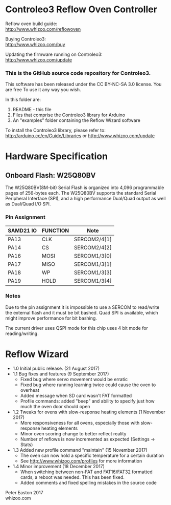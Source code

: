 Controleo3 Reflow Oven Controller
=================================

Reflow oven build guide:  
http://www.whizoo.com/reflowoven

Buying Controleo3:  
http://www.whizoo.com/buy

Updating the firmware running on Controleo3:  
http://www.whizoo.com/update

### This is the GitHub source code repository for Controleo3.

This software has been released under the CC BY-NC-SA 3.0 license.  You are free
To use it any way you wish.

In this folder are:
1. README - this file
2. Files that comprise the Controleo3 library for Arduino
3. An "examples” folder containing the Reflow Wizard software

To install the Controleo3 library, please refer to:  
http://arduino.cc/en/Guide/Libraries or http://www.whizoo.com/update

Hardware Specification
======================

## Onboard Flash: W25Q80BV
The W25Q80BV(8M-bit) Serial Flash is organized into 4,096 programmable pages of 256-bytes each.  The W25Q80BV supports the standard Serial  Peripheral Interface (SPI), and a high performance Dual/Quad output as well as Dual/Quad I/O SPI.

### Pin Assignment
| SAMD21 IO     | FUNCTION    | Note |
| ------------- |-------------|------|
| PA13          | CLK         | SERCOM2/4[1] |
| PA14          | CS          | SERCOM2/4[2] |
| PA16          | MOSI        | SERCOM1/3[0] |
| PA17          | MISO        | SERCOM1/3[1] |
| PA18          | WP          | SERCOM1/3[3] |
| PA19          | HOLD        | SERCOM1/3[4] |

### Notes
  Due to the pin assignment it is impossible to use a SERCOM to read/write the external flash and it must be bit bashed.  Quad SPI is available, which might improve performance for bit bashing.

  The current driver uses QSPI mode for this chip uses 4 bit mode for reading/writing.

Reflow Wizard
=============
* 1.0  Initial public release. (21 August 2017)  
* 1.1  Bug fixes and features (9 September 2017)
  * Fixed bug where servo movement would be erratic
  * Fixed bug where running learning twice could cause the oven to overheat
  * Added message when SD card wasn't FAT formatted
  * Profile commands: added "beep" and ability to specify just how much the oven door should open
* 1.2  Tweaks for ovens with slow-response heating elements (1 November 2017)
  * More responsiveness for all ovens, especially those with slow-response heating elements
  * Minor oven scoring change to better reflect reality
  * Number of reflows is now incremented as expected (Settings -> Stats)
* 1.3  Added new profile command "maintain" (15 November 2017)
  * The oven can now hold a specific temperature for a certain duration
  * See http://www.whizoo.com/profiles for more information
* 1.4  Minor improvement (18 December 2017)
  * When switching between non-FAT and FAT16/FAT32 formatted cards, a reboot was needed.  This has been fixed.
  * Added comments and fixed spelling mistakes in the source code

Peter Easton 2017  
whizoo.com


